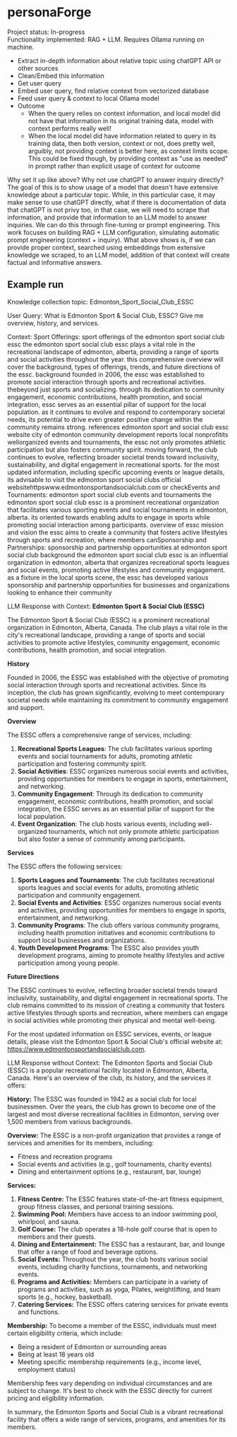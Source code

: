 # personaForge

Project status: In-progress  
Functionality implemented: RAG + LLM. Requires Ollama running on machine. 
- Extract in-depth information about relative topic using chatGPT API or other sources
- Clean/Embed this information
- Get user query
- Embed user query, find relative context from vectorized database
- Feed user query & context to local Ollama model
- Outcome
    + When the query relies on context information, and local model did not have that information in its original training data, model with context performs really well!
    + When the local model did have information related to query in its training data, then both version, context or not, does pretty well, arguibly, not providing context is better here, as context limits scope. This could be fixed though, by providing context as "use as needed" in prompt rather than explicit usage of context for outcome

Why set it up like above? Why not use chatGPT to answer inquiry directly?
The goal of this is to show usage of a model that doesn't have extensive knowledge about a particular topic. While, in this particular case, it may make sense to use chatGPT directly, what if there is documentation of data that chatGPT is not privy too, in that case, we will need to scrape that information, and provide that information to an LLM model to answer inquiries. We can do this through fine-tuning or prompt engineering. This work focuses on building RAG + LLM configuration, simulating automatic prompt engineering (context + inquiry). 
What above shows is, if we can provide proper context, searched using embeddings from extensive knowledge we scraped, to an LLM model, addition of that context will create factual and informative answers.

## Example run
Knowledge collection topic: Edmonton_Sport_Social_Club_ESSC

User Query: What is Edmonton Sport & Social Club, ESSC? Give me overview, history, and services.

Context: Sport Offerings: sport offerings of the edmonton sport social club essc the
edmonton sport social club essc plays a vital role in the recreational landscape
of edmonton, alberta, providing a range of sports and social activities
throughout the year. this comprehensive overview will cover the background,
types of offerings, trends, and future directions of the essc. background
founded in 2006, the essc was established to promote social interaction through
sports and recreational activities. thebeyond just sports and socializing.
through its dedication to community engagement, economic contributions, health
promotion, and social integration, essc serves as an essential pillar of support
for the local population. as it continues to evolve and respond to contemporary
societal needs, its potential to drive even greater positive change within the
community remains strong. references edmonton sport and social club essc website
city of edmonton community development reports local nonprofitits wellorganized
events and tournaments, the essc not only promotes athletic participation but
also fosters community spirit. moving forward, the club continues to evolve,
reflecting broader societal trends toward inclusivity, sustainability, and
digital engagement in recreational sports. for the most updated information,
including specific upcoming events or league details, its advisable to visit the
edmonton sport social clubs official
websitehttpswww.edmontonsportandsocialclub.com or checkEvents and Tournaments:
edmonton sport social club events and tournaments the edmonton sport social club
essc is a prominent recreational organization that facilitates various sporting
events and social tournaments in edmonton, alberta. its oriented towards
enabling adults to engage in sports while promoting social interaction among
participants. overview of essc mission and vision the essc aims to create a
community that fosters active lifestyles through sports and recreation, where
members canSponsorship and Partnerships: sponsorship and partnership
opportunities at edmonton sport social club background the edmonton sport social
club essc is an influential organization in edmonton, alberta that organizes
recreational sports leagues and social events, promoting active lifestyles and
community engagement. as a fixture in the local sports scene, the essc has
developed various sponsorship and partnership opportunities for businesses and
organizations looking to enhance their community

LLM Response with Context:
 **Edmonton Sport & Social Club (ESSC)**

The Edmonton Sport & Social Club (ESSC) is a prominent recreational organization in Edmonton, Alberta, Canada. The club plays a vital role in the city's recreational landscape, providing a range of sports and social activities to promote active lifestyles, community engagement, economic contributions, health promotion, and social integration.

**History**

Founded in 2006, the ESSC was established with the objective of promoting social interaction through sports and recreational activities. Since its inception, the club has grown significantly, evolving to meet contemporary societal needs while maintaining its commitment to community engagement and support.

**Overview**

The ESSC offers a comprehensive range of services, including:

1. **Recreational Sports Leagues**: The club facilitates various sporting events and social tournaments for adults, promoting athletic participation and fostering community spirit.
2. **Social Activities**: ESSC organizes numerous social events and activities, providing opportunities for members to engage in sports, entertainment, and networking.
3. **Community Engagement**: Through its dedication to community engagement, economic contributions, health promotion, and social integration, the ESSC serves as an essential pillar of support for the local population.
4. **Event Organization**: The club hosts various events, including well-organized tournaments, which not only promote athletic participation but also foster a sense of community among participants.

**Services**

The ESSC offers the following services:

1. **Sports Leagues and Tournaments**: The club facilitates recreational sports leagues and social events for adults, promoting athletic participation and community engagement.
2. **Social Events and Activities**: ESSC organizes numerous social events and activities, providing opportunities for members to engage in sports, entertainment, and networking.
3. **Community Programs**: The club offers various community programs, including health promotion initiatives and economic contributions to support local businesses and organizations.
4. **Youth Development Programs**: The ESSC also provides youth development programs, aiming to promote healthy lifestyles and active participation among young people.

**Future Directions**

The ESSC continues to evolve, reflecting broader societal trends toward inclusivity, sustainability, and digital engagement in recreational sports. The club remains committed to its mission of creating a community that fosters active lifestyles through sports and recreation, where members can engage in social activities while promoting their physical and mental well-being.

For the most updated information on ESSC services, events, or league details, please visit the Edmonton Sport & Social Club's official website at: https://www.edmontonsportandsocialclub.com.


LLM Response without Context:
 The Edmonton Sports and Social Club (ESSC) is a popular recreational facility located in Edmonton, Alberta, Canada. Here's an overview of the club, its history, and the services it offers:

**History:**
The ESSC was founded in 1942 as a social club for local businessmen. Over the years, the club has grown to become one of the largest and most diverse recreational facilities in Edmonton, serving over 1,500 members from various backgrounds.

**Overview:**
The ESSC is a non-profit organization that provides a range of services and amenities for its members, including:

* Fitness and recreation programs
* Social events and activities (e.g., golf tournaments, charity events)
* Dining and entertainment options (e.g., restaurant, bar, lounge)

**Services:**

1. **Fitness Centre:** The ESSC features state-of-the-art fitness equipment, group fitness classes, and personal training sessions.
2. **Swimming Pool:** Members have access to an indoor swimming pool, whirlpool, and sauna.
3. **Golf Course:** The club operates a 18-hole golf course that is open to members and their guests.
4. **Dining and Entertainment:** The ESSC has a restaurant, bar, and lounge that offer a range of food and beverage options.
5. **Social Events:** Throughout the year, the club hosts various social events, including charity functions, tournaments, and networking events.
6. **Programs and Activities:** Members can participate in a variety of programs and activities, such as yoga, Pilates, weightlifting, and team sports (e.g., hockey, basketball).
7. **Catering Services:** The ESSC offers catering services for private events and functions.

**Membership:**
To become a member of the ESSC, individuals must meet certain eligibility criteria, which include:

* Being a resident of Edmonton or surrounding areas
* Being at least 18 years old
* Meeting specific membership requirements (e.g., income level, employment status)

Membership fees vary depending on individual circumstances and are subject to change. It's best to check with the ESSC directly for current pricing and eligibility information.

In summary, the Edmonton Sports and Social Club is a vibrant recreational facility that offers a wide range of services, programs, and amenities for its members.